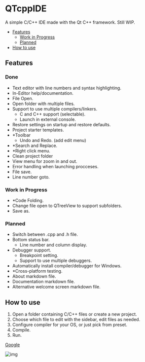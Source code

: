 # QTcppIDE
A simple C/C++ IDE made with the Qt C++ framework.
Still WIP.

<!-- TOC -->
- [Features](#features)
    - [Work in Progress](#work-in-progress)
    - [Planned](#planned)
- [How to use](#how-to-use)
<!-- /TOC -->

## Features

### Done
- Text editor with line numbers and syntax highlighting.
- In-Editor help/documentation.
- File Open.
- Open folder with multiple files.
- Support to use multiple compilers/linkers.
    - C and C++ support (selectable).
    - Launch in external console.
- Restore settings on startup and restore defaults.
- Project starter templates.
- *Toolbar
    - Undo and Redo. (add edit menu)
- *Search and Replace.
- *Right click menu.
- Clean project folder
- View menu for zoom in and out.
- Error handling when launching procceses.
- File save.
- Line number goto.

### Work in Progress
- *Code Folding.
- Change file open to QTreeView to support subfolders.
- Save as.

### Planned
- Switch between .cpp and .h file.
- Bottom status bar.
    - Line number and column display.
- Debugger support.
    - Breakpoint setting.
    - Support to use multiple debuggers.
- Automatically install compiler/debugger for Windows.
- *Cross-platform testing.
- About markdown file.
- Documentation markdown file.
- Alternative welcome screen markdown file.


## How to use
1. Open a folder containing C/C++ files or create a new project.
2. Choose which file to edit with the sidebar, edit files as needed.
3. Configure compiler for your OS, or just pick from preset.
4. Compile.
5. Run.

[Google](http://www.google.com)

![img](../doc/duck.png)